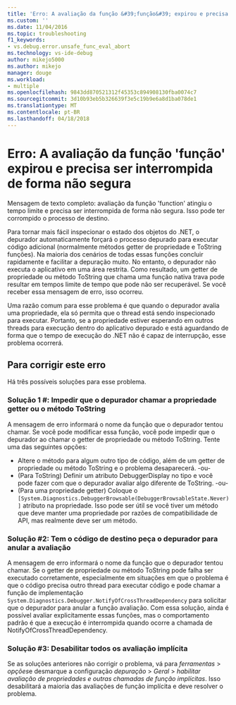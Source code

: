 ```yaml
---
title: 'Erro: A avaliação da função &#39;função&#39; expirou e precisa ser interrompida de forma não segura | Microsoft Docs'
ms.custom: ''
ms.date: 11/04/2016
ms.topic: troubleshooting
f1_keywords:
- vs.debug.error.unsafe_func_eval_abort
ms.technology: vs-ide-debug
author: mikejo5000
ms.author: mikejo
manager: douge
ms.workload:
- multiple
ms.openlocfilehash: 9843dd870521312f45353c894908130fba0074c7
ms.sourcegitcommit: 3d10b93eb5b326639f3e5c19b9e6a8d1ba078de1
ms.translationtype: MT
ms.contentlocale: pt-BR
ms.lasthandoff: 04/18/2018
---
```

# <a name="error-evaluating-the-function-39function39-timed-out-and-needed-to-be-aborted-in-an-unsafe-way"></a>Erro: A avaliação da função &#39;função&#39; expirou e precisa ser interrompida de forma não segura

Mensagem de texto completo: avaliação da função 'function' atingiu o tempo limite e precisa ser interrompida de forma não segura. Isso pode ter corrompido o processo de destino. 

Para tornar mais fácil inspecionar o estado dos objetos do .NET, o depurador automaticamente forçará o processo depurado para executar código adicional (normalmente métodos getter de propriedade e ToString funções). Na maioria dos cenários de todas essas funções concluir rapidamente e facilitar a depuração muito. No entanto, o depurador não executa o aplicativo em uma área restrita. Como resultado, um getter de propriedade ou método ToString que chama uma função nativa trava pode resultar em tempos limite de tempo que pode não ser recuperável. Se você receber essa mensagem de erro, isso ocorreu.
 
Uma razão comum para esse problema é que quando o depurador avalia uma propriedade, ela só permita que o thread está sendo inspecionado para executar. Portanto, se a propriedade estiver esperando em outros threads para execução dentro do aplicativo depurado e está aguardando de forma que o tempo de execução do .NET não é capaz de interrupção, esse problema ocorrerá.
 
## <a name="to-correct-this-error"></a>Para corrigir este erro
 
Há três possíveis soluções para esse problema.
 
### <a name="solution-1-prevent-the-debugger-from-calling-the-getter-property-or-tostring-method"></a>Solução 1 #: Impedir que o depurador chamar a propriedade getter ou o método ToString
 
A mensagem de erro informará o nome da função que o depurador tentou chamar. Se você pode modificar essa função, você pode impedir que o depurador ao chamar o getter de propriedade ou método ToString. Tente uma das seguintes opções:
 
* Altere o método para algum outro tipo de código, além de um getter de propriedade ou método ToString e o problema desaparecerá.
    -ou-
* (Para ToString) Definir um atributo DebuggerDisplay no tipo e você pode fazer com que o depurador avaliar algo diferente de ToString.
    -ou-
* (Para uma propriedade getter) Coloque o `[System.Diagnostics.DebuggerBrowsable(DebuggerBrowsableState.Never)]` atributo na propriedade. Isso pode ser útil se você tiver um método que deve manter uma propriedade por razões de compatibilidade de API, mas realmente deve ser um método.
 
### <a name="solution-2-have-the-target-code-ask-the-debugger-to-abort-the-evaluation"></a>Solução #2: Tem o código de destino peça o depurador para anular a avaliação
 
A mensagem de erro informará o nome da função que o depurador tentou chamar. Se o getter de propriedade ou método ToString pode falha ser executado corretamente, especialmente em situações em que o problema é que o código precisa outro thread para executar código e pode chamar a função de implementação `System.Diagnostics.Debugger.NotifyOfCrossThreadDependency` para solicitar que o depurador para anular a função avaliação. Com essa solução, ainda é possível avaliar explicitamente essas funções, mas o comportamento padrão é que a execução é interrompida quando ocorre a chamada de NotifyOfCrossThreadDependency.
 
### <a name="solution-3-disable-all-implicit-evaluation"></a>Solução #3: Desabilitar todos os avaliação implícita
 
Se as soluções anteriores não corrigir o problema, vá para *ferramentas* > *opções*e desmarque a configuração *depuração*  >   *Geral* > *habilitar avaliação de propriedades e outras chamadas de função implícitas*. Isso desabilitará a maioria das avaliações de função implícita e deve resolver o problema.



  

